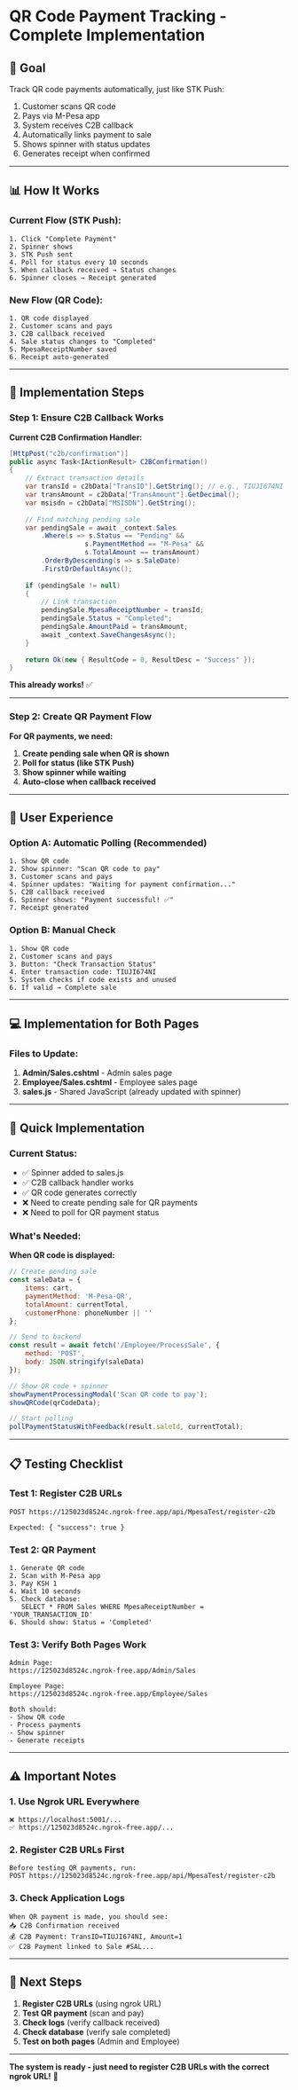 # QR Code Payment Tracking - Complete Implementation

## 🎯 Goal

Track QR code payments automatically, just like STK Push:
1. Customer scans QR code
2. Pays via M-Pesa app
3. System receives C2B callback
4. Automatically links payment to sale
5. Shows spinner with status updates
6. Generates receipt when confirmed

---

## 📊 How It Works

### Current Flow (STK Push):
```
1. Click "Complete Payment"
2. Spinner shows
3. STK Push sent
4. Poll for status every 10 seconds
5. When callback received → Status changes
6. Spinner closes → Receipt generated
```

### New Flow (QR Code):
```
1. QR code displayed
2. Customer scans and pays
3. C2B callback received
4. Sale status changes to "Completed"
5. MpesaReceiptNumber saved
6. Receipt auto-generated
```

---

## 🔧 Implementation Steps

### Step 1: Ensure C2B Callback Works

**Current C2B Confirmation Handler:**
```csharp
[HttpPost("c2b/confirmation")]
public async Task<IActionResult> C2BConfirmation()
{
    // Extract transaction details
    var transId = c2bData["TransID"].GetString(); // e.g., TIUJI674NI
    var transAmount = c2bData["TransAmount"].GetDecimal();
    var msisdn = c2bData["MSISDN"].GetString();
    
    // Find matching pending sale
    var pendingSale = await _context.Sales
        .Where(s => s.Status == "Pending" && 
                   s.PaymentMethod == "M-Pesa" &&
                   s.TotalAmount == transAmount)
        .OrderByDescending(s => s.SaleDate)
        .FirstOrDefaultAsync();
    
    if (pendingSale != null)
    {
        // Link transaction
        pendingSale.MpesaReceiptNumber = transId;
        pendingSale.Status = "Completed";
        pendingSale.AmountPaid = transAmount;
        await _context.SaveChangesAsync();
    }
    
    return Ok(new { ResultCode = 0, ResultDesc = "Success" });
}
```

**This already works!** ✅

---

### Step 2: Create QR Payment Flow

**For QR payments, we need:**

1. **Create pending sale when QR is shown**
2. **Poll for status (like STK Push)**
3. **Show spinner while waiting**
4. **Auto-close when callback received**

---

## 🎨 User Experience

### Option A: Automatic Polling (Recommended)
```
1. Show QR code
2. Show spinner: "Scan QR code to pay"
3. Customer scans and pays
4. Spinner updates: "Waiting for payment confirmation..."
5. C2B callback received
6. Spinner shows: "Payment successful! ✅"
7. Receipt generated
```

### Option B: Manual Check
```
1. Show QR code
2. Customer scans and pays
3. Button: "Check Transaction Status"
4. Enter transaction code: TIUJI674NI
5. System checks if code exists and unused
6. If valid → Complete sale
```

---

## 💻 Implementation for Both Pages

### Files to Update:
1. **Admin/Sales.cshtml** - Admin sales page
2. **Employee/Sales.cshtml** - Employee sales page  
3. **sales.js** - Shared JavaScript (already updated with spinner)

---

## 🚀 Quick Implementation

### Current Status:
- ✅ Spinner added to sales.js
- ✅ C2B callback handler works
- ✅ QR code generates correctly
- ❌ Need to create pending sale for QR payments
- ❌ Need to poll for QR payment status

### What's Needed:

**When QR code is displayed:**
```javascript
// Create pending sale
const saleData = {
    items: cart,
    paymentMethod: 'M-Pesa-QR',
    totalAmount: currentTotal,
    customerPhone: phoneNumber || ''
};

// Send to backend
const result = await fetch('/Employee/ProcessSale', {
    method: 'POST',
    body: JSON.stringify(saleData)
});

// Show QR code + spinner
showPaymentProcessingModal('Scan QR code to pay');
showQRCode(qrCodeData);

// Start polling
pollPaymentStatusWithFeedback(result.saleId, currentTotal);
```

---

## 📋 Testing Checklist

### Test 1: Register C2B URLs
```
POST https://125023d8524c.ngrok-free.app/api/MpesaTest/register-c2b

Expected: { "success": true }
```

### Test 2: QR Payment
```
1. Generate QR code
2. Scan with M-Pesa app
3. Pay KSH 1
4. Wait 10 seconds
5. Check database:
   SELECT * FROM Sales WHERE MpesaReceiptNumber = 'YOUR_TRANSACTION_ID'
6. Should show: Status = 'Completed'
```

### Test 3: Verify Both Pages Work
```
Admin Page:
https://125023d8524c.ngrok-free.app/Admin/Sales

Employee Page:
https://125023d8524c.ngrok-free.app/Employee/Sales

Both should:
- Show QR code
- Process payments
- Show spinner
- Generate receipts
```

---

## ⚠️ Important Notes

### 1. Use Ngrok URL Everywhere
```
❌ https://localhost:5001/...
✅ https://125023d8524c.ngrok-free.app/...
```

### 2. Register C2B URLs First
```
Before testing QR payments, run:
POST https://125023d8524c.ngrok-free.app/api/MpesaTest/register-c2b
```

### 3. Check Application Logs
```
When QR payment is made, you should see:
📥 C2B Confirmation received
💰 C2B Payment: TransID=TIUJI674NI, Amount=1
✅ C2B Payment linked to Sale #SAL...
```

---

## 🎯 Next Steps

1. **Register C2B URLs** (using ngrok URL)
2. **Test QR payment** (scan and pay)
3. **Check logs** (verify callback received)
4. **Check database** (verify sale completed)
5. **Test on both pages** (Admin and Employee)

---

**The system is ready - just need to register C2B URLs with the correct ngrok URL!** 🎉

